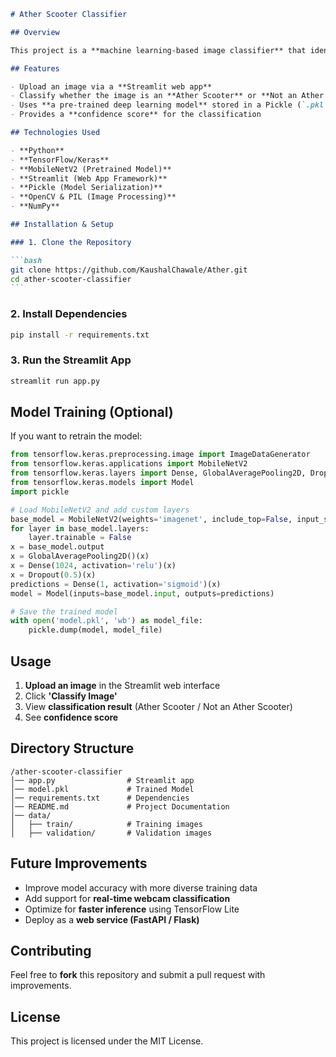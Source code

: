 ````markdown
# Ather Scooter Classifier

## Overview

This project is a **machine learning-based image classifier** that identifies whether a given scooter image belongs to an Ather scooter or not. It utilizes a **MobileNetV2-based deep learning model**, trained on scooter images, and is deployed using **Streamlit** for easy interaction.

## Features

- Upload an image via a **Streamlit web app**
- Classify whether the image is an **Ather Scooter** or **Not an Ather Scooter**
- Uses **a pre-trained deep learning model** stored in a Pickle (`.pkl`) file
- Provides a **confidence score** for the classification

## Technologies Used

- **Python**
- **TensorFlow/Keras**
- **MobileNetV2 (Pretrained Model)**
- **Streamlit (Web App Framework)**
- **Pickle (Model Serialization)**
- **OpenCV & PIL (Image Processing)**
- **NumPy**

## Installation & Setup

### 1. Clone the Repository

```bash
git clone https://github.com/KaushalChawale/Ather.git
cd ather-scooter-classifier
```
````

### 2. Install Dependencies

```bash
pip install -r requirements.txt
```

### 3. Run the Streamlit App

```bash
streamlit run app.py
```

## Model Training (Optional)

If you want to retrain the model:

```python
from tensorflow.keras.preprocessing.image import ImageDataGenerator
from tensorflow.keras.applications import MobileNetV2
from tensorflow.keras.layers import Dense, GlobalAveragePooling2D, Dropout
from tensorflow.keras.models import Model
import pickle

# Load MobileNetV2 and add custom layers
base_model = MobileNetV2(weights='imagenet', include_top=False, input_shape=(224, 224, 3))
for layer in base_model.layers:
    layer.trainable = False
x = base_model.output
x = GlobalAveragePooling2D()(x)
x = Dense(1024, activation='relu')(x)
x = Dropout(0.5)(x)
predictions = Dense(1, activation='sigmoid')(x)
model = Model(inputs=base_model.input, outputs=predictions)

# Save the trained model
with open('model.pkl', 'wb') as model_file:
    pickle.dump(model, model_file)
```

## Usage

1. **Upload an image** in the Streamlit web interface
2. Click **'Classify Image'**
3. View **classification result** (Ather Scooter / Not an Ather Scooter)
4. See **confidence score**

## Directory Structure

```
/ather-scooter-classifier
│── app.py                # Streamlit app
│── model.pkl             # Trained Model
│── requirements.txt      # Dependencies
│── README.md             # Project Documentation
│── data/
│   ├── train/            # Training images
│   ├── validation/       # Validation images
```

## Future Improvements

- Improve model accuracy with more diverse training data
- Add support for **real-time webcam classification**
- Optimize for **faster inference** using TensorFlow Lite
- Deploy as a **web service (FastAPI / Flask)**

## Contributing

Feel free to **fork** this repository and submit a pull request with improvements.

## License

This project is licensed under the MIT License.

```

```
